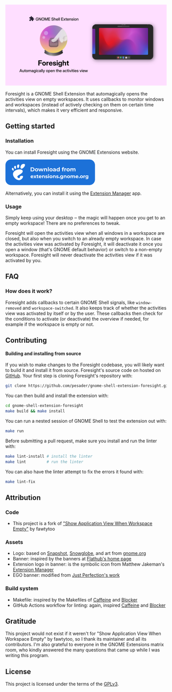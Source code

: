 ![Blocker banner](./assets/banner.png)

Foresight is a GNOME Shell Extension that automagically opens the activities view on empty workspaces. It uses callbacks to monitor windows and workspaces (instead of actively checking on them on certain time intervals), which makes it very efficient and responsive.

## Getting started

### Installation

You can install Foresight using the GNOME Extensions website.

<a href="">
  <img height="80" src="assets/ego.png">
</a>

Alternatively, you can install it using the [Extension Manager](https://flathub.org/apps/com.mattjakeman.ExtensionManager) app.

### Usage

Simply keep using your desktop ‒ the magic will happen once you get to an empty workspace! There are no preferences to tweak.

Foresight will open the activities view when all windows in a workspace are closed, but also when you switch to an already empty workspace. In case the activities view was activated by Foresight, it will deactivate it once you open a window (that's GNOME default behavior) or switch to a non-empty workspace. Foresight will never deactivate the activities view if it was activated by you.

## FAQ

### How does it work?

Foresight adds callbacks to certain GNOME Shell signals, like `window-removed` and `workspace-switched`. It also keeps track of whether the activities view was activated by itself or by the user. These callbacks then check for the conditions to activate (or deactivate) the overview if needed, for example if the workspace is empty or not.

## Contributing

#### Building and installing from source

If you wish to make changes to the Foresight codebase, you will likely want to build it and install it from source. Foresight's source code on hosted on [GitHub](https://github.com/pesader/gnome-shell-extension-foresight). Your first step is cloning Foresight's repository with:

```bash
git clone https://github.com/pesader/gnome-shell-extension-foresight.git
```

You can then build and install the extension with:

```bash
cd gnome-shell-extension-foresight
make build && make install
```

You can run a nested session of GNOME Shell to test the extension out with:

```bash
make run
```

Before submitting a pull request, make sure you install and run the linter with:

```bash
make lint-install # install the linter
make lint         # run the linter
```

You can also have the linter attempt to fix the errors it found with:

```bash
make lint-fix
```

## Attribution

### Code

- This project is a fork of ["Show Application View When Workspace Empty"](https://github.com/fawtytoo/GnomeShellExtensions/tree/main/show_applications_instead_of_overview%40fawtytoo%20(3.38%E2%80%9343)) by fawtytoo

### Assets

- Logo: based on [Snapshot](https://gitlab.gnome.org/GNOME/snapshot/-/blob/main/data/icons/org.gnome.Snapshot.svg?ref_type=heads), [Snowglobe](https://gitlab.gnome.org/bilelmoussaoui/snowglobe/-/blob/main/data/icons/hicolor/scalable/apps/com.belmoussaoui.snowglobe.svg?ref_type=heads), and art from [gnome.org](https://gitlab.gnome.org/Teams/Websites/www.gnome.org/-/blob/main/img/shell.svg?ref_type=heads)
- Banner: inspired by the banners at [Flathub's home page](https://flathub.org/)
- Extension logo in banner: is the symbolic icon from Matthew Jakeman's [Extension Manager](https://github.com/mjakeman/extension-manager/blob/master/data/icons/com.mattjakeman.ExtensionManager-symbolic.svg)
- EGO banner: modified from [Just Perfection's work](https://gitlab.gnome.org/jrahmatzadeh/just-perfection/-/blob/main/data/imgs/ego.svg?ref_type=heads)

### Build system

- Makefile: inspired by the Makefiles of [Caffeine](https://github.com/eonpatapon/gnome-shell-extension-caffeine/blob/master/Makefile) and [Blocker](https://github.com/pesader/gnome-shell-extension-blocker/blob/main/Makefile)
- GitHub Actions workflow for linting: again, inspired [Caffeine](https://github.com/eonpatapon/gnome-shell-extension-caffeine/tree/master/.github/workflows) and [Blocker](https://github.com/pesader/gnome-shell-extension-blocker/blob/main/.github/workflows/linter.yml)

## Gratitude

This project would not exist if it weren't for "Show Application View When Workspace Empty" by fawtytoo, so I thank its maintainer and all its contributors. I'm also grateful to everyone in the GNOME Extensions matrix room, who kindly answered the many questions that came up while I was writing this program.

## License

This project is licensed under the terms of the [GPLv3](https://www.gnu.org/licenses/gpl-3.0.txt).
